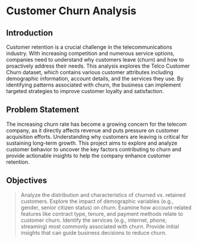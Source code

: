 # Customer Churn Analysis

## Introduction
Customer retention is a crucial challenge in the telecommunications industry. With increasing competition and numerous service options, companies need to understand why customers leave (churn) and how to proactively address their needs.
This analysis explores the Telco Customer Churn dataset, which contains various customer attributes including demographic information, account details, and the services they use. By identifying patterns associated with churn, the business can implement targeted strategies to improve customer loyalty and satisfaction.

## Problem Statement
The increasing churn rate has become a growing concern for the telecom company, as it directly affects revenue and puts pressure on customer acquisition efforts. Understanding why customers are leaving is critical for sustaining long-term growth. This project aims to explore and analyze customer behavior to uncover the key factors contributing to churn and provide actionable insights to help the company enhance customer retention.

 ## Objectives
> Analyze the distribution and characteristics of churned vs. retained customers.
> Explore the impact of demographic variables (e.g., gender, senior citizen status) on churn.
> Examine how account-related features like contract type, tenure, and payment methods relate to customer churn.
> Identify the services (e.g., internet, phone, streaming) most commonly associated with churn.
> Provide initial insights that can guide business decisions to reduce churn.
